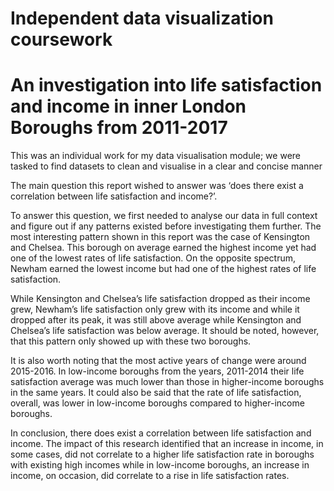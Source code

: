 # Independent data visualization coursework
# An investigation into life satisfaction and income in inner London Boroughs from 2011-2017

This was an individual work for my data visualisation module; we were tasked to find datasets to clean and visualise in a clear and concise manner

The main question this report wished to answer was ‘does there exist a correlation between life satisfaction and income?’.

To answer this question, we first needed to analyse our data in full context and figure out if any patterns existed before investigating them further. 
The most interesting pattern shown in this report was the case of Kensington and Chelsea. This borough on average earned the highest income yet had one of the lowest rates of life satisfaction. On the opposite spectrum, Newham earned the lowest income but had one of the highest rates of life satisfaction.

While Kensington and Chelsea’s life satisfaction dropped as their income grew, Newham’s life satisfaction only grew with its income and while it dropped after its peak, it was still above average while Kensington and Chelsea’s life satisfaction was below average. It should be noted, however, that this pattern only showed up with these two boroughs. 

It is also worth noting that the most active years of change were around 2015-2016. In low-income boroughs from the years, 2011-2014 their life satisfaction average was much lower than those in higher-income boroughs in the same years. It could also be said that the rate of life satisfaction, overall, was lower in low-income boroughs compared to higher-income boroughs.

In conclusion, there does exist a correlation between life satisfaction and income. The impact of this research identified that an increase in income, in some cases, did not correlate to a higher life satisfaction rate in boroughs with existing high incomes while in low-income boroughs, an increase in income, on occasion, did correlate to a rise in life satisfaction rates.
